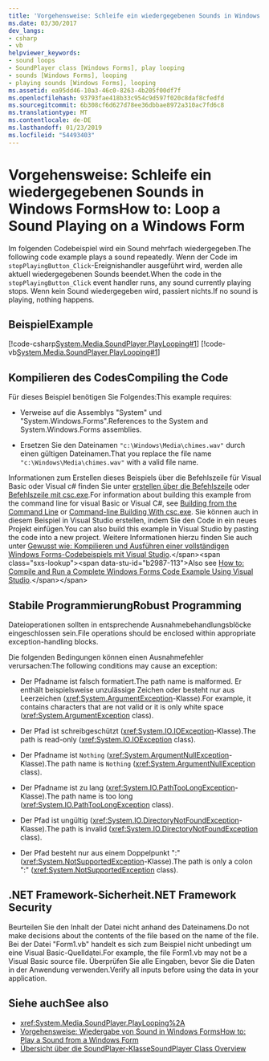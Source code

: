 ```yaml
---
title: 'Vorgehensweise: Schleife ein wiedergegebenen Sounds in Windows Forms'
ms.date: 03/30/2017
dev_langs:
- csharp
- vb
helpviewer_keywords:
- sound loops
- SoundPlayer class [Windows Forms], play looping
- sounds [Windows Forms], looping
- playing sounds [Windows Forms], looping
ms.assetid: ea95dd46-10a3-46c0-8263-4b205f00df7f
ms.openlocfilehash: 93793fae418b33c954c9d597f020c8daf8cfedfd
ms.sourcegitcommit: 6b308cf6d627d78ee36dbbae8972a310ac7fd6c8
ms.translationtype: MT
ms.contentlocale: de-DE
ms.lasthandoff: 01/23/2019
ms.locfileid: "54493403"
---
```

# <a name="how-to-loop-a-sound-playing-on-a-windows-form"></a><span data-ttu-id="b2987-102">Vorgehensweise: Schleife ein wiedergegebenen Sounds in Windows Forms</span><span class="sxs-lookup"><span data-stu-id="b2987-102">How to: Loop a Sound Playing on a Windows Form</span></span>
<span data-ttu-id="b2987-103">Im folgenden Codebeispiel wird ein Sound mehrfach wiedergegeben.</span><span class="sxs-lookup"><span data-stu-id="b2987-103">The following code example plays a sound repeatedly.</span></span> <span data-ttu-id="b2987-104">Wenn der Code im `stopPlayingButton_Click`-Ereignishandler ausgeführt wird, werden alle aktuell wiedergegebenen Sounds beendet.</span><span class="sxs-lookup"><span data-stu-id="b2987-104">When the code in the `stopPlayingButton_Click` event handler runs, any sound currently playing stops.</span></span> <span data-ttu-id="b2987-105">Wenn kein Sound wiedergegeben wird, passiert nichts.</span><span class="sxs-lookup"><span data-stu-id="b2987-105">If no sound is playing, nothing happens.</span></span>  
  
## <a name="example"></a><span data-ttu-id="b2987-106">Beispiel</span><span class="sxs-lookup"><span data-stu-id="b2987-106">Example</span></span>  
 [!code-csharp[System.Media.SoundPlayer.PlayLooping#1](../../../../samples/snippets/csharp/VS_Snippets_Winforms/System.Media.SoundPlayer.PlayLooping/CS/Form1.cs#1)]
 [!code-vb[System.Media.SoundPlayer.PlayLooping#1](../../../../samples/snippets/visualbasic/VS_Snippets_Winforms/System.Media.SoundPlayer.PlayLooping/VB/Form1.vb#1)]  
  
## <a name="compiling-the-code"></a><span data-ttu-id="b2987-107">Kompilieren des Codes</span><span class="sxs-lookup"><span data-stu-id="b2987-107">Compiling the Code</span></span>  
 <span data-ttu-id="b2987-108">Für dieses Beispiel benötigen Sie Folgendes:</span><span class="sxs-lookup"><span data-stu-id="b2987-108">This example requires:</span></span>  
  
-   <span data-ttu-id="b2987-109">Verweise auf die Assemblys "System" und "System.Windows.Forms".</span><span class="sxs-lookup"><span data-stu-id="b2987-109">References to the System and System.Windows.Forms assemblies.</span></span>  
  
-   <span data-ttu-id="b2987-110">Ersetzen Sie den Dateinamen `"c:\Windows\Media\chimes.wav"` durch einen gültigen Dateinamen.</span><span class="sxs-lookup"><span data-stu-id="b2987-110">That you replace the file name `"c:\Windows\Media\chimes.wav"` with a valid file name.</span></span>  
  
 <span data-ttu-id="b2987-111">Informationen zum Erstellen dieses Beispiels über die Befehlszeile für Visual Basic oder Visual c# finden Sie unter [erstellen über die Befehlszeile](~/docs/visual-basic/reference/command-line-compiler/building-from-the-command-line.md) oder [Befehlszeile mit csc.exe](~/docs/csharp/language-reference/compiler-options/command-line-building-with-csc-exe.md).</span><span class="sxs-lookup"><span data-stu-id="b2987-111">For information about building this example from the command line for visual Basic or Visual C#, see [Building from the Command Line](~/docs/visual-basic/reference/command-line-compiler/building-from-the-command-line.md) or [Command-line Building With csc.exe](~/docs/csharp/language-reference/compiler-options/command-line-building-with-csc-exe.md).</span></span> <span data-ttu-id="b2987-112">Sie können auch in diesem Beispiel in Visual Studio erstellen, indem Sie den Code in ein neues Projekt einfügen.</span><span class="sxs-lookup"><span data-stu-id="b2987-112">You can also build this example in Visual Studio by pasting the code into a new project.</span></span>  <span data-ttu-id="b2987-113">Weitere Informationen hierzu finden Sie auch unter [Gewusst wie: Kompilieren und Ausführen einer vollständigen Windows Forms-Codebeispiels mit Visual Studio](https://msdn.microsoft.com/library/Bb129228\(v=vs.110\)).</span><span class="sxs-lookup"><span data-stu-id="b2987-113">Also see [How to: Compile and Run a Complete Windows Forms Code Example Using Visual Studio](https://msdn.microsoft.com/library/Bb129228\(v=vs.110\)).</span></span>  
  
## <a name="robust-programming"></a><span data-ttu-id="b2987-114">Stabile Programmierung</span><span class="sxs-lookup"><span data-stu-id="b2987-114">Robust Programming</span></span>  
 <span data-ttu-id="b2987-115">Dateioperationen sollten in entsprechende Ausnahmebehandlungsblöcke eingeschlossen sein.</span><span class="sxs-lookup"><span data-stu-id="b2987-115">File operations should be enclosed within appropriate exception-handling blocks.</span></span>  
  
 <span data-ttu-id="b2987-116">Die folgenden Bedingungen können einen Ausnahmefehler verursachen:</span><span class="sxs-lookup"><span data-stu-id="b2987-116">The following conditions may cause an exception:</span></span>  
  
-   <span data-ttu-id="b2987-117">Der Pfadname ist falsch formatiert.</span><span class="sxs-lookup"><span data-stu-id="b2987-117">The path name is malformed.</span></span> <span data-ttu-id="b2987-118">Er enthält beispielsweise unzulässige Zeichen oder besteht nur aus Leerzeichen (<xref:System.ArgumentException>-Klasse).</span><span class="sxs-lookup"><span data-stu-id="b2987-118">For example, it contains characters that are not valid or it is only white space (<xref:System.ArgumentException> class).</span></span>  
  
-   <span data-ttu-id="b2987-119">Der Pfad ist schreibgeschützt (<xref:System.IO.IOException>-Klasse).</span><span class="sxs-lookup"><span data-stu-id="b2987-119">The path is read-only (<xref:System.IO.IOException> class).</span></span>  
  
-   <span data-ttu-id="b2987-120">Der Pfadname ist `Nothing` (<xref:System.ArgumentNullException>-Klasse).</span><span class="sxs-lookup"><span data-stu-id="b2987-120">The path name is `Nothing` (<xref:System.ArgumentNullException> class).</span></span>  
  
-   <span data-ttu-id="b2987-121">Der Pfadname ist zu lang (<xref:System.IO.PathTooLongException>-Klasse).</span><span class="sxs-lookup"><span data-stu-id="b2987-121">The path name is too long (<xref:System.IO.PathTooLongException> class).</span></span>  
  
-   <span data-ttu-id="b2987-122">Der Pfad ist ungültig (<xref:System.IO.DirectoryNotFoundException>-Klasse).</span><span class="sxs-lookup"><span data-stu-id="b2987-122">The path is invalid (<xref:System.IO.DirectoryNotFoundException> class).</span></span>  
  
-   <span data-ttu-id="b2987-123">Der Pfad besteht nur aus einem Doppelpunkt ":" (<xref:System.NotSupportedException>-Klasse).</span><span class="sxs-lookup"><span data-stu-id="b2987-123">The path is only a colon ":" (<xref:System.NotSupportedException> class).</span></span>  
  
## <a name="net-framework-security"></a><span data-ttu-id="b2987-124">.NET Framework-Sicherheit</span><span class="sxs-lookup"><span data-stu-id="b2987-124">.NET Framework Security</span></span>  
 <span data-ttu-id="b2987-125">Beurteilen Sie den Inhalt der Datei nicht anhand des Dateinamens.</span><span class="sxs-lookup"><span data-stu-id="b2987-125">Do not make decisions about the contents of the file based on the name of the file.</span></span> <span data-ttu-id="b2987-126">Bei der Datei "Form1.vb" handelt es sich zum Beispiel nicht unbedingt um eine Visual Basic-Quelldatei.</span><span class="sxs-lookup"><span data-stu-id="b2987-126">For example, the file Form1.vb may not be a Visual Basic source file.</span></span> <span data-ttu-id="b2987-127">Überprüfen Sie alle Eingaben, bevor Sie die Daten in der Anwendung verwenden.</span><span class="sxs-lookup"><span data-stu-id="b2987-127">Verify all inputs before using the data in your application.</span></span>  
  
## <a name="see-also"></a><span data-ttu-id="b2987-128">Siehe auch</span><span class="sxs-lookup"><span data-stu-id="b2987-128">See also</span></span>
- <xref:System.Media.SoundPlayer.PlayLooping%2A>
- [<span data-ttu-id="b2987-129">Vorgehensweise: Wiedergabe von Sound in Windows Forms</span><span class="sxs-lookup"><span data-stu-id="b2987-129">How to: Play a Sound from a Windows Form</span></span>](../../../../docs/framework/winforms/controls/how-to-play-a-sound-from-a-windows-form.md)
- [<span data-ttu-id="b2987-130">Übersicht über die SoundPlayer-Klasse</span><span class="sxs-lookup"><span data-stu-id="b2987-130">SoundPlayer Class Overview</span></span>](../../../../docs/framework/winforms/controls/soundplayer-class-overview.md)
